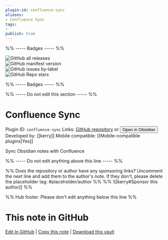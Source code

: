 ```yaml
---
plugin-id: confluence-sync
aliases:
- Confluence Sync
tags: 
- 
publish: true
---
```


%% ----- Badges ----- %%

![GitHub all releases](https://img.shields.io/github/downloads/kerry/obsidian-confluence-sync/total?color=573E7A&logo=github&style=for-the-badge)   
![GitHub manifest version](https://img.shields.io/github/manifest-json/v/kerry/obsidian-confluence-sync?color=573E7A&logo=github&style=for-the-badge)   
![GitHub issues by-label](https://img.shields.io/github/issues/kerry/obsidian-confluence-sync/help%20wanted?color=573E7A&logo=github&style=for-the-badge)   
![GitHub Repo stars](https://img.shields.io/github/stars/kerry/obsidian-confluence-sync?color=573E7A&logo=github&style=for-the-badge)

%% ----- Badges ----- %%

%% ----- Do not edit this section ----- %%

# Confluence Sync

Plugin ID: `confluence-sync`
Links: [GitHub repository](https://github.com/kerry/obsidian-confluence-sync) or [<button id=HH>Open in Obsidian</button>](obsidian://show-plugin?id=confluence-sync)
Developed by: [[kerry]]
Mobile compatible: [[Mobile-compatible plugins|Yes]]

Sync Obsidian notes with Confluence

%% ----- Do not edit anything above this line ----- %% 

%% Does the repository or author have any sponsoring links? Uncomment the next line and add them to the author's note. If they don't, please delete the placeholder tag: #placeholder/author %%
%% ![[kerry#Sponsor this author]] %%

%% Hub footer: Please don't edit anything below this line %%

# This note in GitHub

<span class="git-footer">[Edit In GitHub](https://github.dev/obsidian-community/obsidian-hub/blob/main/02%20-%20Community%20Expansions/02.05%20All%20Community%20Expansions/Plugins/confluence-sync.md "git-hub-edit-note") | [Copy this note](https://raw.githubusercontent.com/obsidian-community/obsidian-hub/main/02%20-%20Community%20Expansions/02.05%20All%20Community%20Expansions/Plugins/confluence-sync.md "git-hub-copy-note") | [Download this vault](https://github.com/obsidian-community/obsidian-hub/archive/refs/heads/main.zip "git-hub-download-vault") </span>
